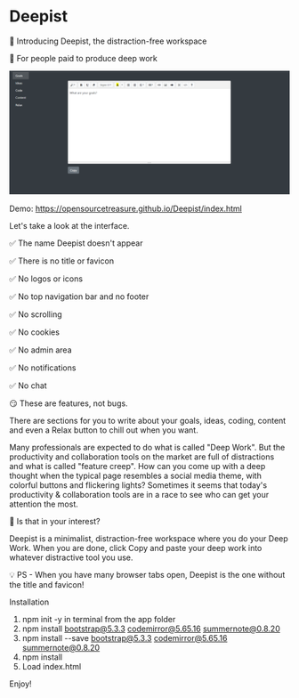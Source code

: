 # Deepist
🥁 Introducing Deepist, the distraction-free workspace 

🎤 For people paid to produce deep work


![screenshot](Deepist-GUI.png)

Demo: https://opensourcetreasure.github.io/Deepist/index.html

Let's take a look at the interface. 

✅ The name Deepist doesn't appear

✅ There is no title or favicon

✅ No logos or icons

✅ No top navigation bar and no footer

✅ No scrolling

✅ No cookies

✅ No admin area

✅ No notifications

✅ No chat


😏 These are features, not bugs. 

There are sections for you to write about your goals, ideas, coding, content and even a Relax button to chill out when you want.

Many professionals are expected to do what is called "Deep Work". But the productivity and collaboration tools on the market are full of distractions and what is called "feature creep". How can you come up with a deep thought when the typical page resembles a social media theme, with colorful buttons and flickering lights? Sometimes it seems that today's productivity & collaboration tools are in a race to see who can get your attention the most. 

💬 Is that in your interest?

Deepist is a minimalist, distraction-free workspace where you do your Deep Work. When you are done, click Copy and paste your deep work into whatever distractive tool you use.

💡 PS - When you have many browser tabs open, Deepist is the one without the title and favicon!

Installation

1. npm init -y in terminal from the app folder
2. npm install bootstrap@5.3.3 codemirror@5.65.16 summernote@0.8.20
3. npm install --save bootstrap@5.3.3 codemirror@5.65.16 summernote@0.8.20
4. npm install
5. Load index.html

Enjoy!

   
